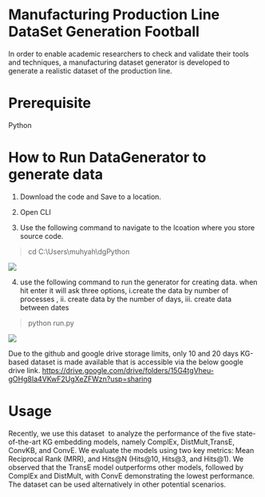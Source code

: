 # Manufacturing Production Line DataSet Generation Football
In order to enable academic researchers to check and validate their tools and techniques, a manufacturing dataset generator is developed to generate a realistic dataset of the production line. 

# Prerequisite
Python

# How to Run DataGenerator to generate data

1. Download the code and Save to a location.

2. Open CLI 

3. Use the following command to navigate to the lcoation where you store source code.
> cd C:\Users\muhyah\dgPython

<img src="https://github.com/MuhammadYahta/ManufacturingProductionLineDataSetGeneration-Football-/blob/main/1 navigate using this command.JPG?sanitize=true">

4. use the following command to run the generator for creating data. when hit enter it will ask three options, i.create the data by number of processes , ii. create data by the number of days, iii. create data between dates
> python run.py
<img src="https://github.com/MuhammadYahta/ManufacturingProductionLineDataSetGeneration-Football-/blob/main/2. run main program.JPG?sanitize=true">

Due to the github and google drive storage limits, only 10 and 20 days KG-based dataset is made available that is accessible via the below google drive link.
https://drive.google.com/drive/folders/15G4tgVheu-gOHg8Ia4VKwF2UgXeZFWzn?usp=sharing

# Usage
Recently, we use this dataset  to analyze the performance of the five state-of-the-art KG embedding models, namely ComplEx, DistMult,TransE, ConvKB, and ConvE. We evaluate the models using two key metrics: Mean Reciprocal Rank (MRR), and Hits@N (Hits@10, Hits@3, and Hits@1). We observed that the TransE model outperforms other models, followed by ComplEx and DistMult, with ConvE demonstrating the lowest performance. The dataset can be used alternatively in other potential scenarios.
